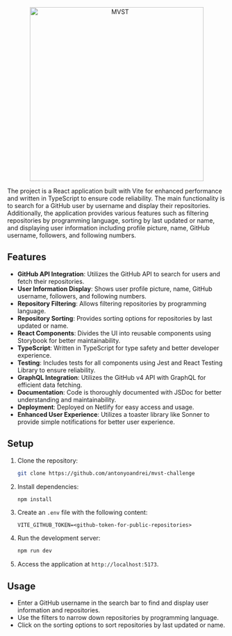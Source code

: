 <div align="center">
  <img src="https://res.cloudinary.com/du94mex28/image/upload/v1707649208/Portfolio/mvst_yibpu2.svg" alt="MVST" width="400">
</div>

The project is a React application built with Vite for enhanced performance and written in TypeScript to ensure code reliability. The main functionality is to search for a GitHub user by username and display their repositories. Additionally, the application provides various features such as filtering repositories by programming language, sorting by last updated or name, and displaying user information including profile picture, name, GitHub username, followers, and following numbers.

## Features

- **GitHub API Integration**: Utilizes the GitHub API to search for users and fetch their repositories.
- **User Information Display**: Shows user profile picture, name, GitHub username, followers, and following numbers.
- **Repository Filtering**: Allows filtering repositories by programming language.
- **Repository Sorting**: Provides sorting options for repositories by last updated or name.
- **React Components**: Divides the UI into reusable components using Storybook for better maintainability.
- **TypeScript**: Written in TypeScript for type safety and better developer experience.
- **Testing**: Includes tests for all components using Jest and React Testing Library to ensure reliability.
- **GraphQL Integration**: Utilizes the GitHub v4 API with GraphQL for efficient data fetching.
- **Documentation**: Code is thoroughly documented with JSDoc for better understanding and maintainability.
- **Deployment**: Deployed on Netlify for easy access and usage.
- **Enhanced User Experience**: Utilizes a toaster library like Sonner to provide simple notifications for better user experience.

## Setup

1. Clone the repository:

   ```bash
   git clone https://github.com/antonyoandrei/mvst-challenge
   ```

2. Install dependencies:

   ```bash
   npm install
   ```

3. Create an `.env` file with the following content:

   ```plaintext
   VITE_GITHUB_TOKEN=<github-token-for-public-repositories>
   ```

4. Run the development server:

   ```bash
   npm run dev
   ```

5. Access the application at `http://localhost:5173`.

## Usage

- Enter a GitHub username in the search bar to find and display user information and repositories.
- Use the filters to narrow down repositories by programming language.
- Click on the sorting options to sort repositories by last updated or name.

